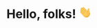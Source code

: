 
# Hello, folks! <img src="https://raw.githubusercontent.com/danydodson/danydodson/main/images/wave.gif" width="30px">

<!-- ![Dany's stats](https://github-readme-stats.vercel.app/api?username=danydodson&show_icons=true&hide_title=true) -->

